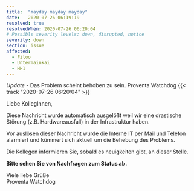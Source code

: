 ```yaml
---
title:  "mayday mayday mayday"
date:   2020-07-26 06:19:19
resolved: true
resolvedWhen: 2020-07-26 06:20:04
# Possible severity levels: down, disrupted, notice
severity: down
section: issue
affected:
  - Filoo
  - Untermainkai
  - HH1
---
```

<!-- update -->
*Update* - Das Problem scheint behoben zu sein. Proventa Watchdog {{< track "2020-07-26 06:20:04" >}}

Liebe KollegInnen,

Diese Nachricht wurde automatisch ausgelößt weil wir eine drastische Störung (z.B. Hardwareausfall) in der Infrastruktur haben.

Vor auslösen dieser Nachricht wurde die Interne IT per Mail und Telefon alarmiert und kümmert sich aktuell um die Behebung des Problems.

Die Kollegen informieren Sie, sobald es neuigkeiten gibt, an dieser Stelle.

**Bitte sehen Sie von Nachfragen zum Status ab.**

Viele liebe Grüße  
Proventa Watchdog
